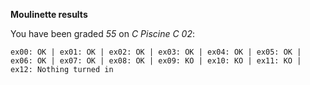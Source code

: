 **Moulinette results**

You have been graded *55* on *C Piscine C 02*:
```
ex00: OK | ex01: OK | ex02: OK | ex03: OK | ex04: OK | ex05: OK | ex06: OK | ex07: OK | ex08: OK | ex09: KO | ex10: KO | ex11: KO | ex12: Nothing turned in
```
